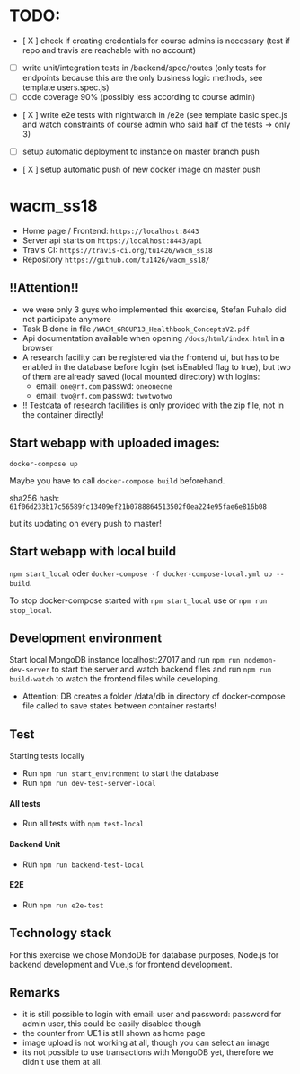 # TODO:
- [ X ] check if creating credentials for course admins is necessary (test if repo and travis are reachable with no account)
- [  ] write unit/integration tests in /backend/spec/routes (only tests for endpoints because this are the only business logic methods, see template users.spec.js)
- [  ] code coverage 90% (possibly less according to course admin)
- [ X ] write e2e tests with nightwatch in /e2e (see template basic.spec.js and watch constraints of course admin who said half of the tests -> only 3)
- [  ] setup automatic deployment to instance on master branch push
- [ X ] setup automatic push of new docker image on master push

# wacm_ss18
- Home page / Frontend: ``https://localhost:8443``
- Server api starts on ``https://localhost:8443/api``
- Travis CI: `https://travis-ci.org/tu1426/wacm_ss18`
- Repository `https://github.com/tu1426/wacm_ss18/`

## !!Attention!!
- we were only 3 guys who implemented this exercise, Stefan Puhalo did not participate anymore
- Task B done in file ``/WACM_GROUP13_Healthbook_ConceptsV2.pdf``
- Api documentation available when opening ``/docs/html/index.html`` in a browser
- A research facility can be registered via the frontend ui, but has to be enabled in the database before login (set isEnabled flag to true), but two of them are already saved (local mounted directory) with logins:
    - email: ``one@rf.com`` passwd: ``oneoneone``
    - email: ``two@rf.com`` passwd: ``twotwotwo``
- !! Testdata of research facilities is only provided with the zip file, not in the container directly!

## Start webapp with uploaded images:
`docker-compose up`

Maybe you have to call `docker-compose build` beforehand.

sha256 hash: 
`61f06d233b17c56589fc13409ef21b0788864513502f0ea224e95fae6e816b08`

but its updating on every push to master!

## Start webapp with local build
`npm start_local` oder `docker-compose -f docker-compose-local.yml up --build`.

To stop docker-compose started with `npm start_local` use or `npm run stop_local`.

## Development environment
Start local MongoDB instance localhost:27017 and run `npm run nodemon-dev-server` to start the server and watch backend files and run `npm run build-watch` to watch the frontend files while developing.
- Attention: DB creates a folder /data/db in directory of docker-compose file called to save states between container restarts!

## Test
Starting tests locally
- Run `npm run start_environment` to start the database
- Run `npm run dev-test-server-local`

#### All tests
- Run all tests with `npm test-local`

#### Backend Unit
- Run `npm run backend-test-local`

#### E2E
- Run `npm run e2e-test`

## Technology stack
For this exercise we chose MondoDB for database purposes, Node.js for backend development and Vue.js for frontend development.

## Remarks
- it is still possible to login with email: user and password: password for admin user, this could be easily disabled though
- the counter from UE1 is still shown as home page
- image upload is not working at all, though you can select an image
- its not possible to use transactions with MongoDB yet, therefore we didn't use them at all.